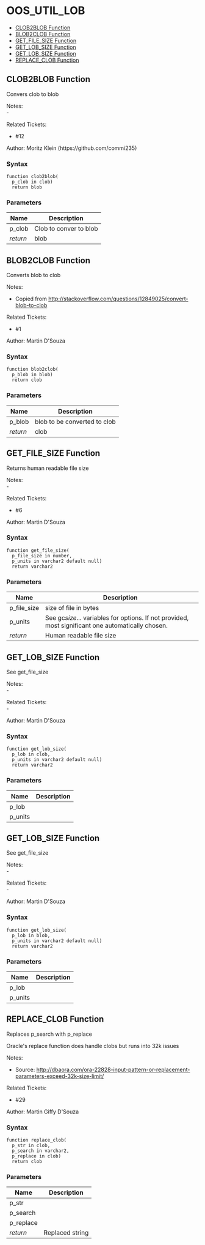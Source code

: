 # OOS_UTIL_LOB

- [CLOB2BLOB Function](#clob2blob)
- [BLOB2CLOB Function](#blob2clob)
- [GET_FILE_SIZE Function](#get_file_size)
- [GET_LOB_SIZE Function](#get_lob_size)
- [GET_LOB_SIZE Function](#get_lob_size)
- [REPLACE_CLOB Function](#replace_clob)








 
## <a name="clob2blob"></a>CLOB2BLOB Function


<p>
<p>Convers clob to blob</p><p>Notes:<br /> -</p><p>Related Tickets:</p><ul>
<li>#12</li>
</ul>

</p>
Author: Moritz Klein (https://github.com/commi235)

### Syntax
```plsql
function clob2blob(
  p_clob in clob)
  return blob
```

 


### Parameters
Name | Description
--- | ---
p_clob | Clob to conver to blob
*return* | blob
 
 





 
## <a name="blob2clob"></a>BLOB2CLOB Function


<p>
<p>Converts blob to clob</p><p>Notes:</p><ul>
<li>Copied from <a href="http://stackoverflow.com/questions/12849025/convert-blob-to-clob">http://stackoverflow.com/questions/12849025/convert-blob-to-clob</a></li>
</ul>
<p>Related Tickets:</p><ul>
<li>#1</li>
</ul>

</p>
Author: Martin D&#x27;Souza

### Syntax
```plsql
function blob2clob(
  p_blob in blob)
  return clob
```

 


### Parameters
Name | Description
--- | ---
p_blob | blob to be converted to clob
*return* | clob
 
 





 
## <a name="get_file_size"></a>GET_FILE_SIZE Function


<p>
<p>Returns human readable file size</p><p>Notes:<br /> -</p><p>Related Tickets:</p><ul>
<li>#6</li>
</ul>

</p>
Author: Martin D&#x27;Souza

### Syntax
```plsql
function get_file_size(
  p_file_size in number,
  p_units in varchar2 default null)
  return varchar2
```

 


### Parameters
Name | Description
--- | ---
p_file_size | size of file in bytes
p_units | See gc<em>size</em>... variables for options. If not provided, most significant one automatically chosen.
*return* | Human readable file size
 
 





 
## <a name="get_lob_size"></a>GET_LOB_SIZE Function


<p>
<p>See get_file_size</p><p>Notes:<br /> -</p><p>Related Tickets:<br /> -</p>
</p>
Author: Martin D&#x27;Souza

### Syntax
```plsql
function get_lob_size(
  p_lob in clob,
  p_units in varchar2 default null)
  return varchar2
```

 


### Parameters
Name | Description
--- | ---
p_lob | 
p_units | 
 
 





 
## <a name="get_lob_size"></a>GET_LOB_SIZE Function


<p>
<p>See get_file_size</p><p>Notes:<br /> -</p><p>Related Tickets:<br /> -</p>
</p>
Author: Martin D&#x27;Souza

### Syntax
```plsql
function get_lob_size(
  p_lob in blob,
  p_units in varchar2 default null)
  return varchar2
```

 


### Parameters
Name | Description
--- | ---
p_lob | 
p_units | 
 
 





 
## <a name="replace_clob"></a>REPLACE_CLOB Function


<p>
<p>Replaces p_search with p_replace</p><p>Oracle&#39;s replace function does handle clobs but runs into 32k issues</p><p>Notes:</p><ul>
<li>Source: <a href="http://dbaora.com/ora-22828-input-pattern-or-replacement-parameters-exceed-32k-size-limit/">http://dbaora.com/ora-22828-input-pattern-or-replacement-parameters-exceed-32k-size-limit/</a></li>
</ul>
<p>Related Tickets:</p><ul>
<li>#29</li>
</ul>

</p>
Author: Martin Giffy D&#x27;Souza

### Syntax
```plsql
function replace_clob(
  p_str in clob,
  p_search in varchar2,
  p_replace in clob)
  return clob
```

 


### Parameters
Name | Description
--- | ---
p_str | 
p_search | 
p_replace | 
*return* | Replaced string
 
 





 

